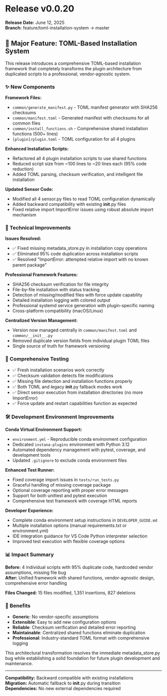 # Release v0.0.20

**Release Date:** June 12, 2025  
**Branch:** feature/toml-installation-system → master

## 🚀 Major Feature: TOML-Based Installation System

This release introduces a comprehensive TOML-based installation framework that completely transforms the plugin architecture from duplicated scripts to a professional, vendor-agnostic system.

### ✨ New Components

**Framework Files:**
- `common/generate_manifest.py` - TOML manifest generator with SHA256 checksums
- `common/manifest.toml` - Generated manifest with checksums for all common files  
- `common/install_functions.sh` - Comprehensive shared installation functions (500+ lines)
- `[plugin]/plugin.toml` - TOML configuration for all 4 plugins

**Enhanced Installation Scripts:**
- Refactored all 4 plugin installation scripts to use shared functions
- Reduced script size from ~100 lines to ~20 lines each (95% code reduction)
- Added TOML parsing, checksum verification, and intelligent file installation

**Updated Sensor Code:**
- Modified all 4 sensor.py files to read TOML configuration dynamically
- Added backward compatibility with existing __init__.py files
- Fixed relative import ImportError issues using robust absolute import mechanism

### 🔧 Technical Improvements

**Issues Resolved:**
- ✅ Fixed missing metadata_store.py in installation copy operations
- ✅ Eliminated 95% code duplication across installation scripts
- ✅ Resolved "ImportError: attempted relative import with no known parent package"

**Professional Framework Features:**
- SHA256 checksum verification for file integrity
- File-by-file installation with status tracking  
- Detection of missing/modified files with force update capability
- Detailed installation logging with colored output
- Professional systemd service generation with plugin-specific naming
- Cross-platform compatibility (macOS/Linux)

**Centralized Version Management:**
- Version now managed centrally in `common/manifest.toml` and `common/__init__.py`
- Removed duplicate version fields from individual plugin TOML files
- Single source of truth for framework versioning

### 🧪 Comprehensive Testing

- ✅ Fresh installation scenarios work correctly
- ✅ Checksum validation detects file modifications
- ✅ Missing file detection and installation functions properly
- ✅ Both TOML and legacy __init__.py fallback modes work
- ✅ Direct sensor execution from installation directories (no more ImportError)
- ✅ Force update and restart capabilities function as expected

### 🛠️ Development Environment Improvements

**Conda Virtual Environment Support:**
- `environment.yml` - Reproducible conda environment configuration
- Dedicated `instana-plugins` environment with Python 3.12
- Automated dependency management with pytest, coverage, and development tools
- Updated `.gitignore` to exclude conda environment files

**Enhanced Test Runner:**
- Fixed coverage import issues in `tests/run_tests.py`
- Graceful handling of missing coverage package
- Optional coverage reporting with proper error messages
- Support for both unittest and pytest execution
- Comprehensive test framework with coverage HTML reports

**Developer Experience:**
- Complete conda environment setup instructions in `DEVELOPER_GUIDE.md`
- Multiple installation options (manual requirements.txt or environment.yml)
- IDE integration guidance for VS Code Python interpreter selection
- Improved test execution with flexible coverage options

### 📊 Impact Summary

**Before:** 4 individual scripts with 95% duplicate code, hardcoded vendor assumptions, missing file bug  
**After:** Unified framework with shared functions, vendor-agnostic design, comprehensive error handling

**Files Changed:** 15 files modified, 1,351 insertions, 827 deletions

### 🎯 Benefits

- **Generic**: No vendor-specific assumptions
- **Extensible**: Easy to add new configuration options  
- **Reliable**: Checksum verification and detailed error reporting
- **Maintainable**: Centralized shared functions eliminate duplication
- **Professional**: Industry-standard TOML format with comprehensive logging

This architectural transformation resolves the immediate metadata_store.py bug while establishing a solid foundation for future plugin development and maintenance.

---

**Compatibility:** Backward compatible with existing installations  
**Migration:** Automatic fallback to __init__.py during transition  
**Dependencies:** No new external dependencies required
